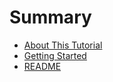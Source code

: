# Summary

* [About This Tutorial](about_this_tutorial.md)
* [Getting Started](getting_started.md)
* [README](readme.md)

